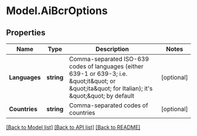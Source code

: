 # Model.AiBcrOptions
## Properties
Name | Type | Description | Notes
------------ | ------------- | ------------- | -------------
**Languages** | **string** | Comma-separated ISO-639 codes of languages (either 639-1 or 639-3; i.e. \&quot;it\&quot; or \&quot;ita\&quot; for Italian); it&#39;s \&quot;\&quot; by default              | [optional] 
**Countries** | **string** | Comma-separated codes of countries              | [optional] 



[[Back to Model list]](README.md#documentation-for-models) [[Back to API list]](README.md#documentation-for-api-endpoints) [[Back to README]](README.md)


